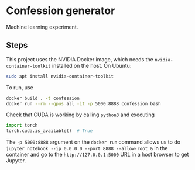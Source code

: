 # Confession generator

Machine learning experiment.

## Steps
This project uses the NVIDIA Docker image, which needs the `nvidia-container-toolkit`
installed on the host. On Ubuntu:
```bash
sudo apt install nvidia-container-toolkit
```
To run, use
```bash
docker build . -t confession
docker run --rm --gpus all -it -p 5000:8888 confession bash
```

Check that CUDA is working by calling `python3` and executing
```python
import torch
torch.cuda.is_available()  # True
```

The `-p 5000:8888` argument on the `docker run` command allows us to do
`jupyter notebook --ip 0.0.0.0 --port 8888 --allow-root &` in the container
and go to the `http://127.0.0.1:5000` URL in a host browser to get Jupyter.
